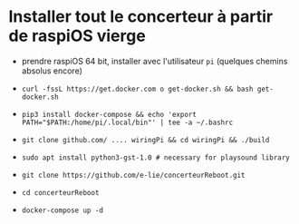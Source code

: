

# Installer tout le concerteur à partir de raspiOS vierge


- prendre raspiOS 64 bit, installer avec l'utilisateur `pi` (quelques chemins absolus encore)

- `curl -fssL https://get.docker.com o get-docker.sh && bash get-docker.sh`
- `pip3 install docker-compose && echo 'export PATH="$PATH:/home/pi/.local/bin"' | tee -a ~/.bashrc`
- `git clone github.com/ .... wiringPi && cd wiringPi && ./build`

- `sudo apt install python3-gst-1.0 # necessary for playsound library`

- `git clone https://github.com/e-lie/concerteurReboot.git`
- `cd concerteurReboot`
- `docker-compose up -d`